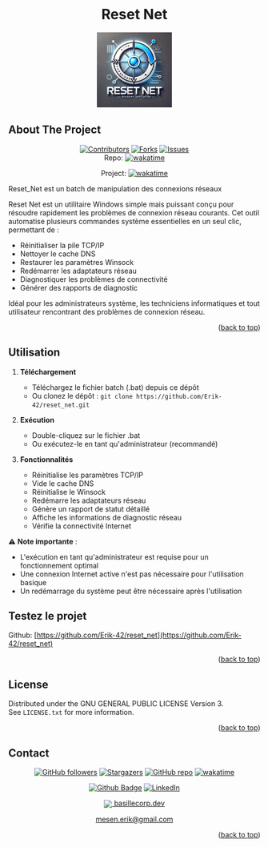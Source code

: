 <div align="center">
</div>
<a name="readme-top"></a>

<!-- PROJECT LOGO -->
<br />
<div align="center">
  <h1>Reset Net</h1>
  <a href="https://github.com/Erik-42/reset_net">
    <img src="./assets/logo/logo-Reset_Net.webp" alt="Logo Reset Net" width="150" height="150">
  </a>
</div>


<!-- ABOUT THE PROJECT -->

## About The Project

<div align="center">


[![Contributors][contributors-shield]][contributors-url]
[![Forks][forks-shield]][forks-url]
[![Issues][issues-shield]][issues-url]<br/>
Repo: [![wakatime](https://wakatime.com/badge/github/Erik-42/reset_net.svg)](https://wakatime.com/badge/github/Erik-42/reset_net)

Project: [![wakatime](https://wakatime.com/badge/user/f84d00d8-fee3-4ca3-803d-3daa3c7053a5/project/840d2784-7d31-4355-b766-dabdf8fa2f01.svg)](https://wakatime.com/badge/user/f84d00d8-fee3-4ca3-803d-3daa3c7053a5/project/840d2784-7d31-4355-b766-dabdf8fa2f01)

</div>
Reset_Net est un batch de manipulation des connexions réseaux

Reset Net est un utilitaire Windows simple mais puissant conçu pour résoudre rapidement les problèmes de connexion réseau courants. Cet outil automatise plusieurs commandes système essentielles en un seul clic, permettant de :

- Réinitialiser la pile TCP/IP
- Nettoyer le cache DNS
- Restaurer les paramètres Winsock
- Redémarrer les adaptateurs réseau
- Diagnostiquer les problèmes de connectivité
- Générer des rapports de diagnostic

Idéal pour les administrateurs système, les techniciens informatiques et tout utilisateur rencontrant des problèmes de connexion réseau.

<p></p>


<p align="right">(<a href="#readme-top">back to top</a>)</p>

## Utilisation

1. **Téléchargement**
   - Téléchargez le fichier batch (.bat) depuis ce dépôt
   - Ou clonez le dépôt : `git clone https://github.com/Erik-42/reset_net.git`

2. **Exécution**
   - Double-cliquez sur le fichier .bat
   - Ou exécutez-le en tant qu'administrateur (recommandé)

3. **Fonctionnalités**
   - Réinitialise les paramètres TCP/IP
   - Vide le cache DNS
   - Réinitialise le Winsock
   - Redémarre les adaptateurs réseau
   - Génère un rapport de statut détaillé
   - Affiche les informations de diagnostic réseau
   - Vérifie la connectivité Internet

⚠️ **Note importante** : 
- L'exécution en tant qu'administrateur est requise pour un fonctionnement optimal
- Une connexion Internet active n'est pas nécessaire pour l'utilisation basique
- Un redémarrage du système peut être nécessaire après l'utilisation

## Testez le projet

Github: [https://github.com/Erik-42/reset_net](https://github.com/Erik-42/reset_net)


<p align="right">(<a href="#readme-top">back to top</a>)</p>

## License

Distributed under the GNU GENERAL PUBLIC LICENSE
Version 3.<br>
See `LICENSE.txt` for more information.

<p align="right">(<a href="#readme-top">back to top</a>)</p>

## Contact

<div align="center">

[![GitHub followers][github followers-shield]][github followers-url]
[![Stargazers][stars-shield]][stars-url]
[![GitHub repo][github repo-shield]][github repo-url]
[![wakatime](https://wakatime.com/badge/user/f84d00d8-fee3-4ca3-803d-3daa3c7053a5.svg)](https://wakatime.com/@f84d00d8-fee3-4ca3-803d-3daa3c7053a5)

[![Github Badge][github badge-shield]][github badge-url]
[![LinkedIn][linkedin-shield]][linkedin-url]

<a href = 'https://basillecorp.dev'> <img width = '32px' align= 'center' src="https://raw.githubusercontent.com/rahulbanerjee26/githubAboutMeGenerator/main/icons/portfolio.png"/> basillecorp.dev</a>

mesen.erik@gmail.com

</div>

<p align="right">(<a href="#readme-top">back to top</a>)</p>

<!-- MARKDOWN LINKS & IMAGES -->
<!-- https://www.markdownguide.org/basic-syntax/#reference-style-links -->

[wakatime-shield]: https://wakatime.com/badge/user/f84d00d8-fee3-4ca3-803d-3daa3c7053a5.svg
[wakatime-url]: https://wakatime.com/@f84d00d8-fee3-4ca3-803d-3daa3c7053a5
[github badge-shield]: https://img.shields.io/badge/Github-Erik--42-155?style=for-the-badge&logo=github
[github badge-url]: https://github.com/Erik-42
[github repo-shield]: https://img.shields.io/badge/Repositories-68-blue
[github repo-url]: https://github.com/Erik-42/Erik-42?tab=repositories
[github followers-shield]: https://img.shields.io/github/followers/Erik-42
[github followers-url]: https://github.com/followers/Erik-42
[contributors-shield]: https://img.shields.io/github/contributors/Erik-42/export-project-structure
[contributors-url]: https://github.com/Erik-42/export-project-structure/graphs/contributors
[forks-shield]: https://img.shields.io/github/forks/Erik-42/reset_net
[forks-url]: https://github.com/Erik-42/reset_net/forks
[issues-shield]: https://img.shields.io/github/issues-raw/Erik-42/reset_net
[issues-url]: https://github.com/Erik-42/reset_net/issues
[stars-shield]: https://img.shields.io/github/stars/Erik-42
[stars-url]: https://github.com/Erik-42?tab=stars
[linkedin-shield]: https://img.shields.io/badge/-LinkedIn-black.svg?style=for-the-badge&logo=linkedin&colorB=555
[linkedin-url]: https://www.linkedin.com/in/erik-mesen/
[html-shield]: https://img.shields.io/badge/-LinkedIn-black.svg?style=for-the-badge&logo=linkedin&colorB=555
[html-url]: https://html.spec.whatwg.org/
[css-shield]: https://img.shields.io/badge/-LinkedIn-black.svg?style=for-the-badge&logo=linkedin&colorB=555
[css-url]: https://www.w3.org/TR/CSS/#css
[javascript-shield]: https://img.shields.io/badge/-LinkedIn-black.svg?style=for-the-badge&logo=linkedin&colorB=555
